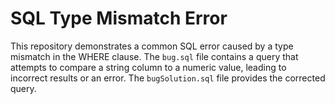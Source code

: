 # SQL Type Mismatch Error

This repository demonstrates a common SQL error caused by a type mismatch in the WHERE clause.  The `bug.sql` file contains a query that attempts to compare a string column to a numeric value, leading to incorrect results or an error.  The `bugSolution.sql` file provides the corrected query.